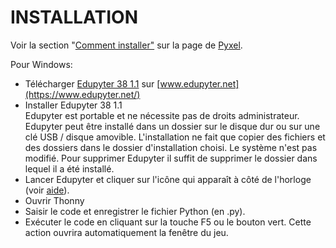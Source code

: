 # INSTALLATION

Voir la section "[Comment installer"](https://github.com/kitao/pyxel/blob/main/doc/README.fr.md#comment-installer) sur la page de [Pyxel](https://github.com/kitao/pyxel/blob/main/doc/README.fr.md).

Pour Windows:

* Télécharger [Edupyter 38 1.1](https://github.com/edupyter/EDUPYTER38/releases/download/v1.1/EDUPYTER-38-1.1-setup.exe) sur [www.edupyter.net](https://www.edupyter.net/)
* Installer Edupyter 38 1.1<br />
Edupyter est portable et ne nécessite pas de droits administrateur. Edupyter peut être installé dans un dossier sur le disque dur ou sur une clé USB / disque amovible. L'installation ne fait que copier des fichiers et des dossiers dans le dossier d'installation choisi. Le système n'est pas modifié. Pour supprimer Edupyter il suffit de supprimer le dossier dans lequel il a été installé.
* Lancer Edupyter et cliquer sur l'icône qui apparaît à côté de l'horloge (voir [aide](https://raw.githubusercontent.com/edupyter/documentation/main/edupyter-help.png)).
* Ouvrir Thonny
* Saisir le code et enregistrer le fichier Python (en .py).
* Exécuter le code en cliquant sur la touche F5 ou le bouton vert. Cette action ouvrira automatiquement la fenêtre du jeu.
